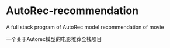 # AutoRec-recommendation

A full stack program of AutoRec model recommendation of movie

一个关于Autorec模型的电影推荐全栈项目
